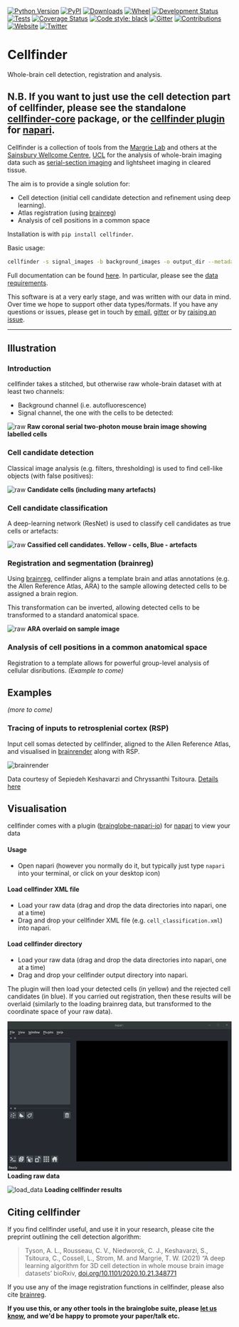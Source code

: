 [![Python Version](https://img.shields.io/pypi/pyversions/cellfinder.svg)](https://pypi.org/project/cellfinder)
[![PyPI](https://img.shields.io/pypi/v/cellfinder.svg)](https://pypi.org/project/cellfinder)
[![Downloads](https://pepy.tech/badge/cellfinder)](https://pepy.tech/project/cellfinder)
[![Wheel](https://img.shields.io/pypi/wheel/cellfinder.svg)](https://pypi.org/project/cellfinder)
[![Development Status](https://img.shields.io/pypi/status/cellfinder.svg)](https://github.com/brainglobe/cellfinder)
[![Tests](https://img.shields.io/github/workflow/status/brainglobe/cellfinder/tests)](
    https://github.com/brainglobe/cellfinder/actions)
[![Coverage Status](https://coveralls.io/repos/github/brainglobe/cellfinder/badge.svg?branch=master)](https://coveralls.io/github/brainglobe/cellfinder?branch=master)
[![Code style: black](https://img.shields.io/badge/code%20style-black-000000.svg)](https://github.com/python/black)
[![Gitter](https://badges.gitter.im/brainglobe.svg)](https://gitter.im/BrainGlobe/cellfinder/?utm_source=badge&utm_medium=badge&utm_campaign=pr-badge)
[![Contributions](https://img.shields.io/badge/Contributions-Welcome-brightgreen.svg)](https://docs.brainglobe.info/cellfinder/contributing)
[![Website](https://img.shields.io/website?up_message=online&url=https%3A%2F%2Fcellfinder.info)](https://cellfinder.info)
[![Twitter](https://img.shields.io/twitter/follow/findingcells?style=social)](https://twitter.com/findingcells)
# Cellfinder
Whole-brain cell detection, registration and analysis.

N.B. If you want to just use the cell detection part of cellfinder, please 
see the standalone [cellfinder-core](https://github.com/brainglobe/cellfinder-core)
package, or the [cellfinder plugin](https://github.com/brainglobe/cellfinder-napari)
for [napari](https://napari.org/).
---

Cellfinder is a collection of tools from the 
[Margrie Lab](https://www.sainsburywellcome.org/web/groups/margrie-lab) and
 others at the [Sainsbury Wellcome Centre](https://www.sainsburywellcome.org/web/), [UCL](https://www.ucl.ac.uk/)
 for the analysis of whole-brain imaging data such as 
 [serial-section imaging](https://sainsburywellcomecentre.github.io/OpenSerialSection/)
 and lightsheet imaging in cleared tissue.
 
 The aim is to provide a single solution for:
 
 * Cell detection (initial cell candidate detection and refinement using 
 deep learning).
 * Atlas registration (using [brainreg](https://github.com/brainglobe/brainreg))
 * Analysis of cell positions in a common space
 
Installation is with 
`pip install cellfinder`.

Basic usage:
```bash
cellfinder -s signal_images -b background_images -o output_dir --metadata metadata
```
Full documentation can be 
found [here](https://docs.brainglobe.info/cellfinder). In particular, please 
see the 
[data requirements](https://docs.brainglobe.info/cellfinder/user-guide/data-requirements).
 
This software is at a very early stage, and was written with our data in mind. 
Over time we hope to support other data types/formats. If you have any 
questions or issues, please get in touch by 
[email](mailto:code@adamltyson.com?subject=cellfinder), 
[gitter](https://gitter.im/BrainGlobe/cellfinder) or by 
[raising an issue](https://github.com/brainglobe/cellfinder/issues/new/choose).


---
## Illustration

### Introduction
cellfinder takes a stitched, but otherwise raw whole-brain dataset with at least 
two channels:
 * Background channel (i.e. autofluorescence)
 * Signal channel, the one with the cells to be detected:
 
![raw](https://raw.githubusercontent.com/brainglobe/cellfinder/master/resources/raw.png)
**Raw coronal serial two-photon mouse brain image showing labelled cells**


### Cell candidate detection
Classical image analysis (e.g. filters, thresholding) is used to find 
cell-like objects (with false positives):

![raw](https://raw.githubusercontent.com/brainglobe/cellfinder/master/resources/detect.png)
**Candidate cells (including many artefacts)**


### Cell candidate classification
A deep-learning network (ResNet) is used to classify cell candidates as true 
cells or artefacts:

![raw](https://raw.githubusercontent.com/brainglobe/cellfinder/master/resources/classify.png)
**Cassified cell candidates. Yellow - cells, Blue - artefacts**

### Registration and segmentation (brainreg)
Using [brainreg](https://github.com/brainglobe/brainreg), 
cellfinder aligns a template brain and atlas annotations (e.g. 
the Allen Reference Atlas, ARA) to the sample allowing detected cells to be assigned 
a brain region.

This transformation can be inverted, allowing detected cells to be
transformed to a standard anatomical space.

![raw](https://raw.githubusercontent.com/brainglobe/cellfinder/master/resources/register.png)
**ARA overlaid on sample image**

### Analysis of cell positions in a common anatomical space
Registration to a template allows for powerful group-level analysis of cellular
disributions. *(Example to come)*

## Examples
*(more to come)*

### Tracing of inputs to retrosplenial cortex (RSP)
Input cell somas detected by cellfinder, aligned to the Allen Reference Atlas, 
and visualised in [brainrender](https://github.com/brancolab/brainrender) along 
with RSP.

![brainrender](https://raw.githubusercontent.com/brainglobe/cellfinder/master/resources/brainrender.png)

Data courtesy of Sepiedeh Keshavarzi and Chryssanthi Tsitoura. [Details here](https://www.youtube.com/watch?v=pMHP0o-KsoQ)

## Visualisation

cellfinder comes with a plugin ([brainglobe-napari-io](https://github.com/brainglobe/brainglobe-napari-io)) for [napari](https://github.com/napari/napari) to view your data

#### Usage
* Open napari (however you normally do it, but typically just type `napari` into your terminal, or click on your desktop icon)

#### Load cellfinder XML file
* Load your raw data (drag and drop the data directories into napari, one at a time)
* Drag and drop your cellfinder XML file (e.g. `cell_classification.xml`) into napari.

#### Load cellfinder directory
* Load your raw data (drag and drop the data directories into napari, one at a time)
* Drag and drop your cellfinder output directory into napari.

The plugin will then load your detected cells (in yellow) and the rejected cell 
candidates (in blue). If you carried out registration, then these results will be 
overlaid (similarly to the loading brainreg data, but transformed to the 
coordinate space of your raw data).

![load_data](https://raw.githubusercontent.com/brainglobe/brainglobe-napari-io/master/resources/load_data.gif)
**Loading raw data**

![load_data](https://raw.githubusercontent.com/brainglobe/brainglobe-napari-io/master/resources/load_results.gif)
**Loading cellfinder results**

## Citing cellfinder

If you find cellfinder useful, and use it in your research, please cite the preprint outlining the cell detection algorithm:
> Tyson, A. L., Rousseau, C. V., Niedworok, C. J., Keshavarzi, S., Tsitoura, C., Cossell, L., Strom, M. and Margrie, T. W. (2021) “A deep learning algorithm for 3D cell detection in whole mouse brain image datasets’ bioRxiv, [doi.org/10.1101/2020.10.21.348771](https://doi.org/10.1101/2020.10.21.348771)

If you use any of the image registration functions in cellfinder, please also cite [brainreg](https://github.com/brainglobe/brainreg#citing-brainreg).

**If you use this, or any other tools in the brainglobe suite, please
 [let us know](mailto:code@adamltyson.com?subject=cellfinder), and 
 we'd be happy to promote your paper/talk etc.**
